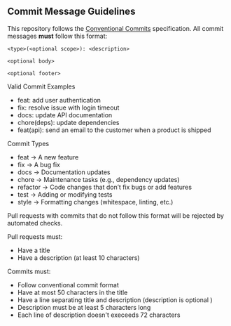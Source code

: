 ## Commit Message Guidelines

This repository follows the [Conventional Commits](https://www.conventionalcommits.org/) specification. All commit messages **must** follow this format:

`<type>(<optional scope>): <description>`

`<optional body>`

`<optional footer>`

Valid Commit Examples
- feat: add user authentication
- fix: resolve issue with login timeout
- docs: update API documentation
- chore(deps): update dependencies
- feat(api): send an email to the customer when a product is shipped

Commit Types
- feat → A new feature
- fix → A bug fix
- docs → Documentation updates
- chore → Maintenance tasks (e.g., dependency updates)
- refactor → Code changes that don’t fix bugs or add features
- test → Adding or modifying tests
- style → Formatting changes (whitespace, linting, etc.)

Pull requests with commits that do not follow this format will be rejected by automated checks.

Pull requests must:
- Have a title
- Have a description (at least 10 characters)

Commits must:
- Follow conventional commit format
- Have at most 50 characters in the title
- Have a line separating title and description (description is optional )
- Description must be at least 5 characters long
- Each line of description doesn't execeeds 72 characters